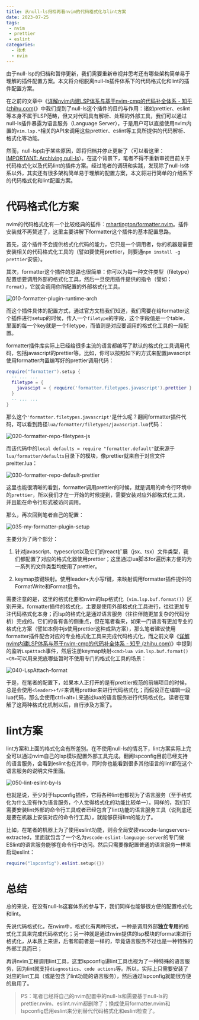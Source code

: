 ```yaml
---
title: 从null-ls归档再看nvim的代码格式化与lint方案
date: 2023-07-25
tags:
 - nvim
 - prettier
 - eslint
categories:
  - 技术
  - nvim
---
```


由于null-lsp的归档和暂停更新，我们需要重新审视并思考还有哪些架构简单易于理解的插件配置方案。本文将介绍脱离null-ls插件体系下的代码格式化和lint的插件配置方案。

<!-- more -->

在之前的文章中《[详解nvim内建LSP体系与基于nvim-cmp的代码补全体系 - 知乎 (zhihu.com)](https://zhuanlan.zhihu.com/p/643033884)》中我们提到了null-ls这个插件的目的与作用：诸如prettier、eslint等本身不属于LSP范畴，但又对代码具有解析、处理的外部工具，我们可以通过null-ls插件暴露为语言服务（Language Server），于是用户可以直接使用nvim内置的`vim.lsp.*`相关的API来调用这些prettier、eslint等工具所提供的代码解析、格式化等功能。

然而，null-lsp由于某些原因，即将归档并停止更新了（可以看这里：[IMPORTANT: Archiving null-ls](https://github.com/jose-elias-alvarez/null-ls.nvim/issues/1621)）。在这个背景下，笔者不得不重新审视目前关于代码格式化以及代码lint的插件方案。经过笔者的调研和实践，发现除了null-ls体系以外，其实还有很多架构简单易于理解的配置方案，本文将进行简单的介绍系下的代码格式化和lint配置方案。

# 代码格式化方案

nvim的代码格式化有一个比较经典的插件：[mhartington/formatter.nvim](https://github.com/mhartington/formatter.nvim)。插件安装就不再赘述了，这里主要讲解下formatter这个插件的基本配置思路。

首先，这个插件不会提供格式化代码的能力，它只是一个调用者，你的机器是需要安装相关的代码格式化工具的（譬如要使用prettier，则要通`npm install -g prettier`安装）。

其次，formatter这个插件的思路也很简单：你可以为每一种文件类型（filetype）配置想要调用外部的格式化工具，然后一旦使用插件提供的指令（譬如：`Format`），它就会调用你所配置的外部格式化工具。

![010-formatter-plugin-runtime-arch](https://static-res.zhen.wang/images/post/2023-07-25/010-formatter-plugin-runtime-arch.png)



而这个插件具体的配置方式，通过官方文档我们知道，我们需要在给formatter这个插件进行setup的时候，传入一个`filetype`的字段，这个字段值是一个table，里面的每一个key就是一个filetype，而值则是对应要调用的格式化工具的一段配置。

formatter插件库实际上已经给很多主流的语言都编写了默认的格式化工具调用代码，包括javascript的prettier等。比如，你可以按照如下的方式来配置javascript使用formatter内置编写好的prettier调用代码：

```lua
require("formatter").setup {
  -- ... ...
  filetype = {
    javascipt = { require('formatter.filetypes.javascript').prettier }
  }
  -- ... ...
}
```

那么这个`'formatter.filetypes.javascript'`是什么呢？翻阅formatter插件代码，可以看到路径`lua/formatter/filetypes/javascript.lua`代码：

![020-formatter-repo-filetypes-js](https://static-res.zhen.wang/images/post/2023-07-25/020-formatter-repo-filetypes-js.png)

而该代码中的`local defaults = require "formatter.default"`就来源于`lua/formatter/defaults`目录下的模块，像prettier就来自于对应文件preitter.lua：

![030-formatter-repo-default-prettier](https://static-res.zhen.wang/images/post/2023-07-25/030-formatter-repo-default-prettier.png)

这里也能很清晰的看到，formatter调用prettier的时候，就是调用的命令行环境中的`prettier`，所以我们才在一开始的时候提到，需要安装对应外部格式化工具，并且能在命令行形式被访问调用。

那么，再次回到笔者自己的配置：

![035-my-formatter-plugin-setup](https://static-res.zhen.wang/images/post/2023-07-25/035-my-formatter-plugin-setup.png)

主要分为了两个部分：

1. 针对javascript、typescript以及它们的react扩展（jsx、tsx）文件类型，我们都配置了对应的格式化器使用prettier；这里通过lua脚本for遍历来方便的为一系列的文件类型均使用了prettier。

2. keymap按键映射。使用leader+大小写f键，来映射调用formatter插件提供的FormatWrite和Format指令。

需要注意的是，这里的格式化要和nvim的lsp格式化（`vim.lsp.buf.format()`）区别开来。formatter插件的格式化，主要是使用外部格式化工具进行，往往更加专注代码格式化本身；而lsp的格式化是通过语言服务（往往伴随更加复杂的代码分析）完成的。它们的各有各的侧重点，但在笔者看来，如果一门语言有更加专业的格式化方案（譬如本例中js使用prettier这种成熟方案），那么笔者建议使用formatter插件配合对应的专业格式化工具来完成代码格式化，而之前文章《[详解nvim内建LSP体系与基于nvim-cmp的代码补全体系 - 知乎 (zhihu.com)](https://zhuanlan.zhihu.com/p/643033884)》中提到的监听`LspAttach`事件，然后注册keymap映射`<cmd>lua vim.lsp.buf.format()<CR>`可以用来兜底哪些暂时不使用专门的格式化工具的场景：

![040-LspAttach-format](https://static-res.zhen.wang/images/post/2023-07-25/040-LspAttach-format.png)

于是，在笔者的配置下，如果本人正打开的是有prettier规范的前端项目的时候，总是会使用`<leader>+f/F`来调用prettier来进行代码格式化；而假设正在编辑一段lua代码，那么会使用ctrl+alt+L来通过lua的语言服务进行代码格式化。读者在理解了这两种格式化机制以后，自行涉及方案了。

# lint方案

lint方案和上面的格式化会有所差别。在不使用null-ls的情况下，lint方案实际上完全可以通过nvim自己的lsp模块配置外部工具完成。翻阅lspconfig目前已经支持的语言服务，会看到eslint也在其中，同时你也能看到很多其他语言的lint都在这个语言服务的说明文件里面。

![050-lint-eslint-by-ls](https://static-res.zhen.wang/images/post/2023-07-25/050-lint-eslint-by-ls.png)

也就是说，至少对于lspconfig插件，它将各种lint也都视为了语言服务（至于格式化为什么没有作为语言服务，个人觉得格式化的功能比较单一）。同样的，我们只需要安装lint外部的命令行工具或者已经包含了lint功能的语言服务工具（说到底还是要在机器上安装对应的命令行工具），就能够获得lint的能力了。 

比如，在笔者的机器上为了使用eslint功能，则会全局安装vscode-langservers-extracted，里面就包含了一个名为`vscode-eslint-language-server`的专门做ESlint的语言服务能够在命令行中访问。然后只需要像配置普通的语言服务一样来启动eslint：

```lua
require("lspconfig").eslint.setup({})
```

# 总结

总的来说，在没有null-ls这套体系的参与下，我们同样也能够很方便的配置格式化和lint。

先说代码格式化，在nvim中，格式化有两种形式，一种是调用外部**独立专用**的格式化工具来完成代码格式化；另一种就是通过nvim提供的lsp模块的format来进行格式化，从本质上来讲，后者和前者是一样的，毕竟语言服务不过也是一种特殊的外部工具而已；

再讲nvim工程调用lint工具，这里lspconfig讲lint工具也视为了一种特殊的语言服务，因为lint就支持`diagnostics`、`code actions`等。所以，实际上只需要安装了对应的lint工具（或是包含了lint功能的语言服务），然后通过lspconfig就能很方便的启用了。

> PS：笔者已经将自己的nvim配置中的null-ls和需要基于null-ls的prettier.nvim、eslint.nvim都删除了；换成使用formatter.nvim和lspconfig启用eslint来分别替代代码格式化和eslint检查了。
